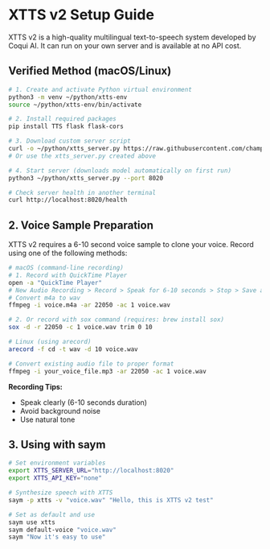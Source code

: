 # XTTS v2 Setup Guide

XTTS v2 is a high-quality multilingual text-to-speech system developed by Coqui AI. It can run on your own server and is available at no API cost.

## Verified Method (macOS/Linux)

```bash
# 1. Create and activate Python virtual environment
python3 -m venv ~/python/xtts-env
source ~/python/xtts-env/bin/activate

# 2. Install required packages
pip install TTS flask flask-cors

# 3. Download custom server script
curl -o ~/python/xtts_server.py https://raw.githubusercontent.com/champierre/saym/main/scripts/xtts_server.py
# Or use the xtts_server.py created above

# 4. Start server (downloads model automatically on first run)
python3 ~/python/xtts_server.py --port 8020

# Check server health in another terminal
curl http://localhost:8020/health
```

## 2. Voice Sample Preparation

XTTS v2 requires a 6-10 second voice sample to clone your voice. Record using one of the following methods:

```bash
# macOS (command-line recording)
# 1. Record with QuickTime Player
open -a "QuickTime Player"
# New Audio Recording > Record > Speak for 6-10 seconds > Stop > Save as voice.m4a
# Convert m4a to wav
ffmpeg -i voice.m4a -ar 22050 -ac 1 voice.wav

# 2. Or record with sox command (requires: brew install sox)
sox -d -r 22050 -c 1 voice.wav trim 0 10

# Linux (using arecord)
arecord -f cd -t wav -d 10 voice.wav

# Convert existing audio file to proper format
ffmpeg -i your_voice_file.mp3 -ar 22050 -ac 1 voice.wav
```

**Recording Tips:**
- Speak clearly (6-10 seconds duration)
- Avoid background noise
- Use natural tone

## 3. Using with saym

```bash
# Set environment variables
export XTTS_SERVER_URL="http://localhost:8020"
export XTTS_API_KEY="none"

# Synthesize speech with XTTS
saym -p xtts -v "voice.wav" "Hello, this is XTTS v2 test"

# Set as default and use
saym use xtts
saym default-voice "voice.wav"
saym "Now it's easy to use"
```
